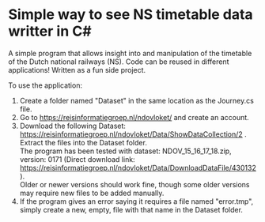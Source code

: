 # Simple way to see NS timetable data writter in C#

A simple program that allows insight into and manipulation of the timetable of the Dutch national railways (NS). Code can be reused in different applications! Written as a fun side project. 

To use the application:
1. Create a folder named "Dataset" in the same location as the Journey.cs file.
2. Go to https://reisinformatiegroep.nl/ndovloket/ and create an account.
3. Download the following Dataset: https://reisinformatiegroep.nl/ndovloket/Data/ShowDataCollection/2 . <br> Extract the files into the Dataset folder.\
   The program has been tested with dataset: NDOV_15_16_17_18.zip, version: 0171 (Direct download link: https://reisinformatiegroep.nl/ndovloket/Data/DownloadDataFile/430132 ). \
   Older or newer versions should work fine, though some older versions may require new files to be added manually.
5. If the program gives an error saying it requires a file named "error.tmp", simply create a new, empty, file with that name in the Dataset folder.
